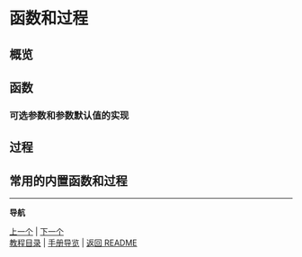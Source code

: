 # 函数和过程  

## 概览  

## 函数  

### 可选参数和参数默认值的实现  

## 过程  

## 常用的内置函数和过程  

---  
**导航**  

[上一个](./06-控制流.md) | [下一个](./08-模块管理.md)  
[教程目录](./01-教程目录.md) | [手册导览](../manual/手册导引.md) | [返回 README](../../../README-zh.md)
